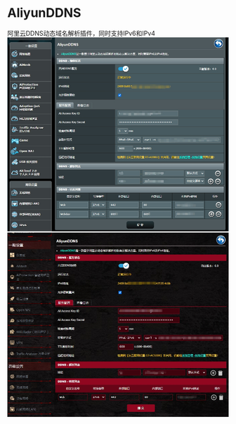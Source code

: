 # AliyunDDNS
阿里云DDNS动态域名解析插件，同时支持IPv6和IPv4</br>![image](https://github.com/jafyang/ASUSRouter/blob/f6b02804003850f2cefe255edf0cd311ffc8598f/AliyunDDNS/Interface/RT-AX86U.png)</br>![image](https://github.com/jafyang/ASUSRouter/blob/f6b02804003850f2cefe255edf0cd311ffc8598f/AliyunDDNS/Interface/GT-AC5300.png)
